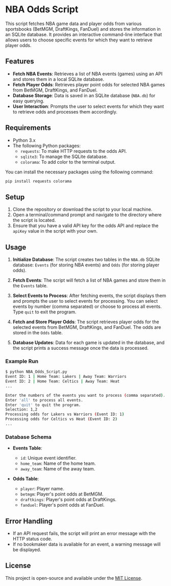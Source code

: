 # NBA Odds Script

This script fetches NBA game data and player odds from various sportsbooks (BetMGM, DraftKings, FanDuel) and stores the information in an SQLite database. It provides an interactive command-line interface that allows users to choose specific events for which they want to retrieve player odds.

## Features

- **Fetch NBA Events**: Retrieves a list of NBA events (games) using an API and stores them in a local SQLite database.
- **Fetch Player Odds**: Retrieves player point odds for selected NBA games from BetMGM, DraftKings, and FanDuel.
- **Database Storage**: Data is saved in an SQLite database (`NBA.db`) for easy querying.
- **User Interaction**: Prompts the user to select events for which they want to retrieve odds and processes them accordingly.
  
## Requirements

- Python 3.x
- The following Python packages:
  - `requests`: To make HTTP requests to the odds API.
  - `sqlite3`: To manage the SQLite database.
  - `colorama`: To add color to the terminal output.

You can install the necessary packages using the following command:

```bash
pip install requests colorama
```

## Setup

1. Clone the repository or download the script to your local machine.
2. Open a terminal/command prompt and navigate to the directory where the script is located.
3. Ensure that you have a valid API key for the odds API and replace the `apiKey` value in the script with your own.

## Usage

1. **Initialize Database**: The script creates two tables in the `NBA.db` SQLite database: `Events` (for storing NBA events) and `Odds` (for storing player odds).

2. **Fetch Events**: The script will fetch a list of NBA games and store them in the `Events` table. 

3. **Select Events to Process**: After fetching events, the script displays them and prompts the user to select events for processing. You can select events by number (comma separated) or choose to process all events. Type `quit` to exit the program.

4. **Fetch and Store Player Odds**: The script retrieves player odds for the selected events from BetMGM, DraftKings, and FanDuel. The odds are stored in the `Odds` table.

5. **Database Updates**: Data for each game is updated in the database, and the script prints a success message once the data is processed.

### Example Run

```bash
$ python NBA_Odds_Script.py
Event ID: 1 | Home Team: Lakers | Away Team: Warriors
Event ID: 2 | Home Team: Celtics | Away Team: Heat
...

Enter the numbers of the events you want to process (comma separated).
Enter 'all' to process all events.
Enter 'quit' to quit the program.
Selection: 1,2
Processing odds for Lakers vs Warriors (Event ID: 1)
Processing odds for Celtics vs Heat (Event ID: 2)
...
```

### Database Schema

- **Events Table**:
  - `id`: Unique event identifier.
  - `home_team`: Name of the home team.
  - `away_team`: Name of the away team.

- **Odds Table**:
  - `player`: Player name.
  - `betmgm`: Player's point odds at BetMGM.
  - `draftkings`: Player's point odds at DraftKings.
  - `fanduel`: Player's point odds at FanDuel.

## Error Handling

- If an API request fails, the script will print an error message with the HTTP status code.
- If no bookmaker data is available for an event, a warning message will be displayed.

## License

This project is open-source and available under the [MIT License](LICENSE).
